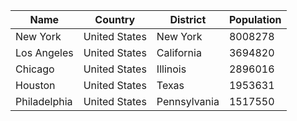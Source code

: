 | Name | Country | District | Population |
| --- | --- | --- | --- |
| New York | United States | New York | 8008278 |
| Los Angeles | United States | California | 3694820 |
| Chicago | United States | Illinois | 2896016 |
| Houston | United States | Texas | 1953631 |
| Philadelphia | United States | Pennsylvania | 1517550 |
